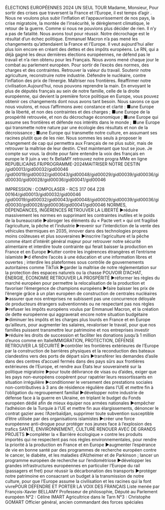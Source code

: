ÉLECTIONS EUROPÉENNES 2024
UN SEUL TOUR
Madame, Monsieur,
Pour sortir des crises que traversent la France et 
l’Europe, il est temps d’agir . 
Nous ne voulons plus subir l’inflation et 
l’appauvrissement de nos pays, la crise migratoire, 
la montée de l’insécurité, le dérèglement 
climatique, le retour de la guerre. Comme si nous 
ne pouvions plus décider de rien.
Il n’y a pas de fatalité. Nous avons tout pour 
réussir.
Notre décrochage est le résultat d’un échec 
politique. Emmanuel Macron n’a pas mené 
les changements qu’attendaient la France et 
l’Europe. Il veut aujourd’hui aller plus loin encore 
en créant des dettes et des impôts européens. Le 
RN, qui a déjà gagné les deux dernières élections 
européennes, ne défend pas le travail et n’a rien 
obtenu pour les Français.
Nous avons mené chaque jour le combat au 
parlement européen. Pour sortir de l’excès des 
normes, des charges et des contraintes. Retrouver 
la valeur du travail. Soutenir notre agriculture, 
reconstruire notre industrie. Défendre le nucléaire, 
contre l’inflation des prix de l’énergie. Maîtriser 
nos frontières. Réaffirmer notre civilisation.Aujourd’hui, nous pouvons reprendre la main. En 
envoyant le plus de députés français au sein de 
notre famille, celle de la droite européenne, qui 
devient la première force politique en Europe, 
vous pouvez obtenir ces changements dont nous 
avons tant besoin. 
Nous savons ce que nous voulons, et nous 
l’affirmons avec constance et clarté :
 ■une Europe de la liberté, et non des 
contraintes et des charges ;
 ■une Europe de la prospérité retrouvée, et non 
du décrochage économique ;
 ■une Europe qui assume ses frontières et 
défende nos intérêts dans le monde ;
 ■une Europe qui transmette notre nature 
par une écologie des résultats et non de la 
décroissance ;
 ■une Europe qui transmette notre culture, en 
assumant ses racines plutôt que de les nier.
Nous sommes les seuls à proposer le changement 
de cap qui permettra aux Français de ne plus 
subir, mais de retrouver la maîtrise de leur destin. 
C’est maintenant que tout se joue. Je compte sur 
vous.
la droite
pour faire entendre
la voix des français
en europe   le 9 juin
a vec fx BellaMY
retrouvez notre
progra MMe en ligne
REPUBLICAINS.FR/PROGRAMME-2024MAITRISER NOTRE DESTIN
/gid00013/gid00032/gid00046
/gid00019/gid00032/gid00043/gid00048/gid00029/gid00039/gid00036/gid00030/gid00028/gid00036/gid00041/gid00046

IMPRESSION : COMPOLASER - RCS 317 064 228 00164/gid00013/gid00032/gid00046
/gid00019/gid00032/gid00043/gid00048/gid00029/gid00039/gid00036/gid00030/gid00028/gid00036/gid00041/gid00046
NORMES,   DÉPENDANCES, INGÉRENCES
RETROUVER LA LIBERTÉ
 ►réduire massivement les normes en supprimant les 
contraintes inutiles et le poids de la bureaucratie
 ►abroger les éléments du « Pacte vert » qui ont 
fragilisé l’agriculture, la pêche et l’industrie
 ►revenir sur l’interdiction de la vente des véhicules 
thermiques en 2035, innover dans des technologies 
propres moins coûteuses et plus souveraines
 ►inscrire l’agriculture et la pêche comme étant 
d’intérêt général majeur pour retrouver notre sécurité 
alimentaire et interdire toute contrainte qui ferait 
baisser la production en France et en Europe
 ►lutter contre les ingérences étrangères et l’entrisme 
islamiste 
 ►d éfendre l’accès à une éducation et une information 
libres et ouvertes ; interdire les plateformes sous 
contrôle de gouvernements autoritaires comme 
TikTok
 ►garder la maîtrise de notre réglementation sur la 
protection des espaces naturels ou la chasse
POUVOIR D’ACHAT,  ÉNERGIE, ÉCONOMIE
RETROUVER LA PROSPÉRITÉ
 ►réformer les règles du marché européen pour 
permettre la relocalisation de la production et 
favoriser l’émergence de champions européens
 ►faire baisser les prix de l’énergie grâce à un plan 
européen de construction de centrales nucléaires
 ►assurer que nos entreprises ne subissent pas une 
concurrence déloyale de producteurs étrangers 
subventionnés ou ne respectant pas nos règles
 ►refuser les impôts européens voulus par Emmanuel 
Macron, et la création de dette européenne qui 
aggraverait encore notre situation budgétaire
 ►diminuer les impôts et les charges plus lourds en 
France et en Europe qu’ailleurs, pour augmenter 
les salaires, revaloriser le travail, pour que nos 
familles puissent transmettre leur patrimoine et nos 
entreprises investir
 ►réduire les droits de succession et faciliter les 
donations jusqu’à 1 million d’euros comme en ItalieIMMIGRATION,   PROTECTION, DÉFENSE
RETROUVER LA SÉCURITÉ
 ►contrôler les frontières extérieures de l’Europe 
par la construction de barrières physiques et la 
reconduction des bateaux clandestins vers des ports 
de départ sûrs
 ►transférer les demandes d’asile dans des centres 
d’accueil fermés dans des pays sûrs aux frontières 
extérieures de l’Europe, et rendre aux États leur 
souveraineté sur la politique migratoire
 ►pour toute délivrance de visas ou d’aides, exiger que 
les pays non-européens coopèrent pour rapatrier 
leurs ressortissants en situation irrégulière
 ►conditionner le versement des prestations sociales 
non-contributives à 3 ans de résidence régulière dans 
l’UE et mettre fin à l’obligation du regroupement 
familial
 ►développer notre industrie de défense face à la 
guerre en Ukraine, en triplant le budget du Fonds 
européen dédié afin de mieux équiper nos armées 
nationales
 ►empêcher l’adhésion de la Turquie à l’UE et mettre 
fin aux élargissements, dénoncer le contrat gazier 
avec l’Azerbaïdjan, supprimer toute subvention 
susceptible d’être utilisée par des organisations 
islamistes 
 ►créer une force européenne anti-drogue pour 
protéger nos jeunes face à l’explosion des trafics
SANTÉ,  ENVIRONNEMENT, CULTURE
RENOUER AVEC DE GRANDS PROJETS
 ►compléter la « Barrière écologique » contre les 
produits importés qui ne respectent pas nos règles 
environnementales, pour rendre la priorité à la 
production en France et en Europe
 ►augmenter l’espérance de vie en bonne santé par 
des programmes de recherche européen contre le 
cancer, le diabète, et les maladies d’Alzheimer et 
de Parkinson ; lancer un programme européen de 
recherche sur l’endométriose
 ►développer les grandes infrastructures européennes 
en particulier l’Europe du rail (passagers et fret) pour 
réussir la décarbonation des transports
 ►protéger notre patrimoine en consacrant un budget 
à la transmission de notre culture, pour que l’Europe 
assume la civilisation et les racines qui la font vivrePOUR DÉFENDRE ET PORTER LA VOIX DES FRANÇAIS
Liste menée par François-Xavier BELLAMY
Professeur de philosophie, Député au Parlement européen
N°2 : Céline IMART
Agricultrice dans le Tarn
N°3 : Christophe GOMART
Officier général, ancien commandant des forces spéciales 

